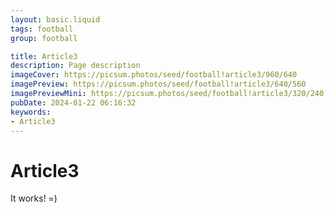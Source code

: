 ```yaml
---
layout: basic.liquid
tags: football
group: football

title: Article3
description: Page description
imageCover: https://picsum.photos/seed/football!article3/960/640
imagePreview: https://picsum.photos/seed/football!article3/640/560
imagePreviewMini: https://picsum.photos/seed/football!article3/320/240
pubDate: 2024-01-22 06:16:32
keywords:
- Article3
---
```


# Article3

It works! =)
